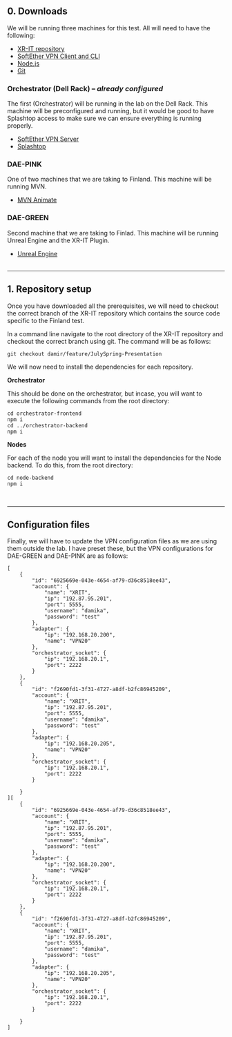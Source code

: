 <h2>0. Downloads </h2>

We will be running three machines for this test. All will need to have the following:

- [XR-IT repository](https://dev.azure.com/TransRealities/_git/XR-IT)
- [SoftEther VPN Client and CLI](https://www.softether.org/5-download)
- [Node.js](https://nodejs.org/en/download/package-manager/current)
- [Git](https://git-scm.com/downloads)

<h3>Orchestrator (Dell Rack) – <i>already configured</i></h3>

The first (Orchestrator) will be running in the lab on the Dell Rack. This machine will be preconfigured and running, but it would be good to have Splashtop access to make sure we can ensure everything is running properly.

- [SoftEther VPN Server](https://www.softether.org/5-download)
- [Splashtop](https://www.splashtop.com/downloads)

<h3>DAE-PINK</h3>

One of two machines that we are taking to Finland. This machine will be running MVN.

- [MVN Animate](https://www.movella.com/support/software-documentation)

<h3>DAE-GREEN</h3>

Second machine that we are taking to Finlad. This machine will be running Unreal Engine and the XR-IT Plugin.

- [Unreal Engine](https://www.unrealengine.com/en-US/download)
<br/><br/>
---
<h2>1. Repository setup</h2>

Once you have downloaded all the prerequisites, we will need to checkout the correct branch of the XR-IT repository which contains the source code specific to the Finland test.

In a command line navigate to the root directory of the XR-IT repository and checkout the correct branch using git. The command will be as follows:

```
git checkout damir/feature/JulySpring-Presentation
```

We will now need to install the dependencies for each repository.

<b>Orchestrator</b>

This should be done on the orchestrator, but incase, you will want to execute the following commands from the root directory:

```
cd orchestrator-frontend 
npm i 
cd ../orchestrator-backend 
npm i
```

<b> Nodes </b>

For each of the node you will want to install the dependencies for the Node backend. To do this, from the root directory:

```
cd node-backend 
npm i
```
<br/>

---

<h2>Configuration files</h2>


Finally, we will have to update the VPN configuration files as we are using them outside the lab. I have preset these, but the VPN configurations for DAE-GREEN and DAE-PINK are as follows:

```
[
    {
        "id": "6925669e-043e-4654-af79-d36c8518ee43",
        "account": {
            "name": "XRIT",
            "ip": "192.87.95.201",
            "port": 5555,
            "username": "damika",
            "password": "test"
        },
        "adapter": {
            "ip": "192.168.20.200",
            "name": "VPN20"
        },
        "orchestrator_socket": {
            "ip": "192.168.20.1",
            "port": 2222
        }
    },
    {
        "id": "f2690fd1-3f31-4727-a8df-b2fc86945209",
        "account": {
            "name": "XRIT",
            "ip": "192.87.95.201",
            "port": 5555,
            "username": "damika",
            "password": "test"
        },
        "adapter": {
            "ip": "192.168.20.205",
            "name": "VPN20"
        },
        "orchestrator_socket": {
            "ip": "192.168.20.1",
            "port": 2222
        }
        
    }
][
    {
        "id": "6925669e-043e-4654-af79-d36c8518ee43",
        "account": {
            "name": "XRIT",
            "ip": "192.87.95.201",
            "port": 5555,
            "username": "damika",
            "password": "test"
        },
        "adapter": {
            "ip": "192.168.20.200",
            "name": "VPN20"
        },
        "orchestrator_socket": {
            "ip": "192.168.20.1",
            "port": 2222
        }
    },
    {
        "id": "f2690fd1-3f31-4727-a8df-b2fc86945209",
        "account": {
            "name": "XRIT",
            "ip": "192.87.95.201",
            "port": 5555,
            "username": "damika",
            "password": "test"
        },
        "adapter": {
            "ip": "192.168.20.205",
            "name": "VPN20"
        },
        "orchestrator_socket": {
            "ip": "192.168.20.1",
            "port": 2222
        }
        
    }
]
```